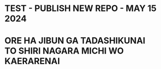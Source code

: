 # TEST - PUBLISH NEW REPO - MAY 15 2024

# ORE HA JIBUN GA TADASHIKUNAI TO SHIRI NAGARA MICHI WO KAERARENAI
